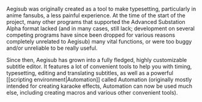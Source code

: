 Aegisub was originally created as a tool to make typesetting,
particularly in anime fansubs, a less painful experience. At the time
of the start of the project, many other programs that supported the
Advanced Substation Alpha format lacked (and in many cases, still lack;
development on several competing programs have since been dropped for
various reasons completely unrelated to Aegisub) many vital functions,
or were too buggy and/or unreliable to be really useful.

Since then, Aegisub has grown into a fully fledged, highly customizable
subtitle editor. It features a lot of convenient tools to help you with
timing, typesetting, editing and translating subtitles, as well as a
powerful [[scripting environment|Automation]] called Automation
(originally mostly intended for creating karaoke effects, Automation
can now be used much else, including creating macros and various other
convenient tools).

